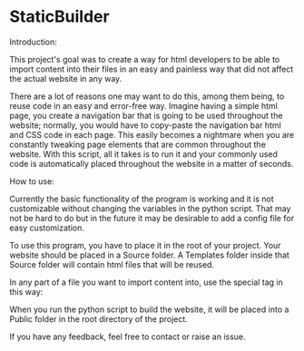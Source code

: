 # StaticBuilder

Introduction:

This project's goal was to create a way for html developers to be able to import content
into their files in an easy and painless way that did not affect the actual website in any way.

There are a lot of reasons one may want to do this, among them being, to reuse code in an easy
and error-free way. Imagine having a simple html page, you create a navigation bar that is going
to be used throughout the website; normally, you would have to copy-paste the navigation bar html
and CSS code in each page. This easily becomes a nightmare when you are constantly tweaking page
elements that are common throughout the website. With this script, all it takes is to run it
and your commonly used code is automatically placed throughout the website in a matter of seconds.

How to use:

Currently the basic functionality of the program is working and it is not customizable without
changing the variables in the python script. That may not be hard to do but in the future it may
be desirable to add a config file for easy customization.

To use this program, you have to place it in the root of your project. Your website should be
placed in a Source folder. A Templates folder inside that Source folder will contain html files
that will be reused.

In any part of a file you want to import content into, use the special tag in this way:

<import src="relative/path/from/inside/the/Templates/folder"/>

When you run the python script to build the website, it will be placed into a Public folder
in the root directory of the project.

If you have any feedback, feel free to contact or raise an issue.

